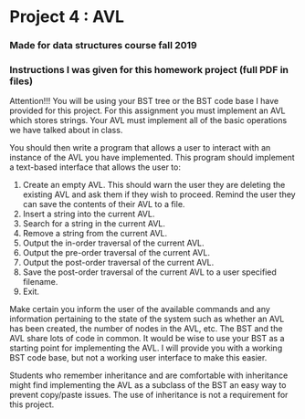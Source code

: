 # Project 4 : AVL
### Made for data structures course fall 2019

### Instructions I was given for this homework project (full PDF in files)
Attention!!! You will be using your BST tree or the BST code base I have provided for this project.
For this assignment you must implement an AVL which stores strings. Your AVL must implement all of
the basic operations we have talked about in class.

You should then write a program that allows a user to interact with an instance of the AVL you have
implemented. This program should implement a text-based interface that allows the user to:

1. Create an empty AVL. This should warn the user they are deleting the existing AVL and ask them
if they wish to proceed. Remind the user they can save the contents of their AVL to a file.
2. Insert a string into the current AVL.
3. Search for a string in the current AVL.
4. Remove a string from the current AVL.
5. Output the in-order traversal of the current AVL.
6. Output the pre-order traversal of the current AVL.
7. Output the post-order traversal of the current AVL.
8. Save the post-order traversal of the current AVL to a user specified filename.
9. Exit.

Make certain you inform the user of the available commands and any information pertaining to the
state of the system such as whether an AVL has been created, the number of nodes in the AVL, etc.
The BST and the AVL share lots of code in common. It would be wise to use your BST as a starting point
for implementing the AVL. I will provide you with a working BST code base, but not a working user
interface to make this easier.

Students who remember inheritance and are comfortable with inheritance might find implementing the
AVL as a subclass of the BST an easy way to prevent copy/paste issues. The use of inheritance is not a
requirement for this project.
